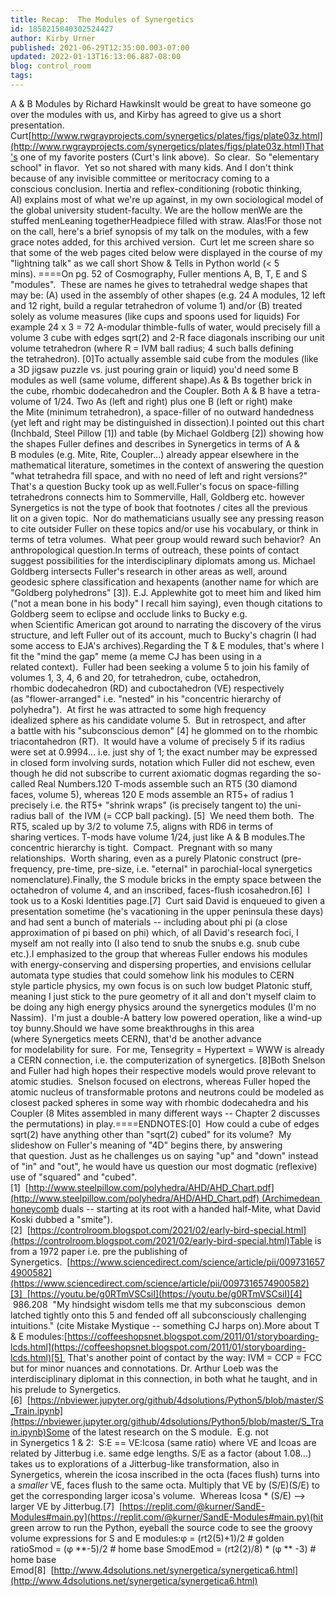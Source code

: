 ```yaml
---
title: Recap:  The Modules of Synergetics
id: 1858215840302524427
author: Kirby Urner
published: 2021-06-29T12:35:00.003-07:00
updated: 2022-01-13T16:13:06.887-08:00
blog: control_room
tags: 
---
```


[](https://blogger.googleusercontent.com/img/b/R29vZ2xl/AVvXsEje5Ze_wyCVvkNlq92peVdB38ZpB3TXmZJRsX4bSTHm3kYpNYxx6MWy0tL0G11XEYrk8HGV4SkL4D0plpvjkXYQNWlvCWnQMkdbQ8FjBbJMruJw42ZhlSXz-EMoBg44-WVmlE1_/s320/abmod.gif)A & B Modules by Richard HawkinsIt would be great to have someone go over the modules with us, and Kirby has agreed to give us a short presentation.                      Curt[http://www.rwgrayprojects.com/synergetics/plates/figs/plate03z.html](http://www.rwgrayprojects.com/synergetics/plates/figs/plate03z.html)That's one of my favorite posters (Curt's link above).  So clear.  So "elementary school" in flavor.  Yet so not shared with many kids. And I don't think because of any invisible committee or meritocracy coming to a conscious conclusion. Inertia and reflex-conditioning (robotic thinking, AI) explains most of what we're up against, in my own sociological model of the global university student-faculty. We are the hollow menWe are the stuffed menLeaning togetherHeadpiece filled with straw. Alas!For those not on the call, here's a brief synopsis of my talk on the modules, with a few grace notes added, for this archived version.  Curt let me screen share so that some of the web pages cited below were displayed in the course of my "lightning talk" as we call short Show & Tells in Python world (< 5 mins). ====On pg. 52 of Cosmography, Fuller mentions A, B, T, E and S "modules".  These are names he gives to tetrahedral wedge shapes that may be: (A) used in the assembly of other shapes (e.g. 24 A modules, 12 left and 12 right, build a regular tetrahedron of volume 1) and/or (B) treated solely as volume measures (like cups and spoons used for liquids) For example 24 x 3 = 72 A-modular thimble-fulls of water, would precisely fill a volume 3 cube with edges sqrt(2) and 2-R face diagonals inscribing our unit volume tetrahedron (where R = IVM ball radius; 4 such balls defining the tetrahedron). [0]To actually assemble said cube from the modules (like a 3D jigsaw puzzle vs. just pouring grain or liquid) you'd need some B modules as well (same volume, different shape).As & Bs together brick in the cube, rhombic dodecahedron and the Coupler. Both A & B have a tetra-volume of 1/24. Two As (left and right) plus one B (left or right) make the Mite (minimum tetrahedron), a space-filler of no outward handedness (yet left and right may be distinguished in dissection).I pointed out this chart (Inchbald, Steel Pillow [1]) and table (by Michael Goldberg [2]) showing how the shapes Fuller defines and describes in Synergetics in terms of A & B modules (e.g. Mite, Rite, Coupler...) already appear elsewhere in the mathematical literature, sometimes in the context of answering the question "what tetrahedra fill space, and with no need of left and right versions?" That's a question Bucky took up as well.Fuller's focus on space-filling tetrahedrons connects him to Sommerville, Hall, Goldberg etc. however Synergetics is not the type of book that footnotes / cites all the previous lit on a given topic.  Nor do mathematicians usually see any pressing reason to cite outsider Fuller on these topics and/or use his vocabulary, or think in terms of tetra volumes.  What peer group would reward such behavior?  An anthropological question.In terms of outreach, these points of contact suggest possibilities for the interdisciplinary diplomats among us. Michael Goldberg intersects Fuller's research in other areas as well, around geodesic sphere classification and hexapents (another name for which are "Goldberg polyhedrons" [3]). E.J. Applewhite got to meet him and liked him ("not a mean bone in his body" I recall him saying), even though citations to Goldberg seem to eclipse and occlude links to Bucky e.g. when Scientific American got around to narrating the discovery of the virus structure, and left Fuller out of its account, much to Bucky's chagrin (I had some access to EJA's archives).Regarding the T & E modules, that's where I fit the "mind the gap" meme (a meme CJ has been using in a related context).  Fuller had been seeking a volume 5 to join his family of volumes 1, 3, 4, 6 and 20, for tetrahedron, cube, octahedron, rhombic dodecahedron (RD) and cuboctahedron (VE) respectively (as "flower-arranged" i.e. "nested" in his "concentric hierarchy of polyhedra").  At first he was attracted to some high frequency idealized sphere as his candidate volume 5.  But in retrospect, and after a battle with his "subconscious demon" [4] he glommed on to the rhombic triacontahedron (RT).  It would have a volume of precisely 5 if its radius were set at 0.9994... i.e. just shy of 1; the exact number may be expressed in closed form involving surds, notation which Fuller did not eschew, even though he did not subscribe to current axiomatic dogmas regarding the so-called Real Numbers.120 T-mods assemble such an RT5 (30 diamond faces, volume 5), whereas 120 E mods assemble an RT5+ of radius 1 precisely i.e. the RT5+ "shrink wraps" (is precisely tangent to) the uni-radius ball of  the IVM (= CCP ball packing). [5]  We need them both.  The RT5, scaled up by 3/2 to volume 7.5, aligns with RD6 in terms of sharing vertices. T-mods have volume 1/24, just like A & B modules.The concentric hierarchy is tight.  Compact.  Pregnant with so many relationships.  Worth sharing, even as a purely Platonic construct (pre-frequency, pre-time, pre-size, i.e. "eternal" in parochial-local synergetics nomenclature).Finally, the S module bricks in the empty space between the octahedron of volume 4, and an inscribed, faces-flush icosahedron.[6]  I took us to a Koski Identities page.[7]  Curt said David is enqueued to given a presentation sometime (he's vacationing in the upper peninsula these days) and had sent a bunch of materials -- including about phi pi (a close approximation of pi based on phi) which, of all David's research foci, I myself am not really into (I also tend to snub the snubs e.g. snub cube etc.).I emphasized to the group that whereas Fuller endows his modules with energy-conserving and dispersing properties, and envisions cellular automata type studies that could somehow link his modules to CERN style particle physics, my own focus is on such low budget Platonic stuff, meaning I just stick to the pure geometry of it all and don't myself claim to be doing any high energy physics around the synergetics modules (I'm no Nassim).  I'm just a double-A battery low powered operation, like a wind-up toy bunny.Should we have some breakthroughs in this area (where Synergetics meets CERN), that'd be another advance for modelability for sure.  For me, Tensegrity = Hypertext = WWW is already a CERN connection, i.e. the computerization of synergetics. [8]Both Snelson and Fuller had high hopes their respective models would prove relevant to atomic studies.  Snelson focused on electrons, whereas Fuller hoped the atomic nucleus of transformable protons and neutrons could be modeled as closest packed spheres in some way with rhombic dodecahedra and his Coupler (8 Mites assembled in many different ways -- Chapter 2 discusses the permutations) in play.====ENDNOTES:[0]  How could a cube of edges sqrt(2) have anything other than "sqrt(2) cubed" for its volume?  My slideshow on Fuller's meaning of "4D" begins there, by answering that question. Just as he challenges us on saying "up" and "down" instead of "in" and "out", he would have us question our most dogmatic (reflexive) use of "squared" and "cubed".[1]  [http://www.steelpillow.com/polyhedra/AHD/AHD_Chart.pdf](http://www.steelpillow.com/polyhedra/AHD/AHD_Chart.pdf) (Archimedean honeycomb duals -- starting at its root with a handed half-Mite, what David Koski dubbed a "smite").[2]  [https://controlroom.blogspot.com/2021/02/early-bird-special.html](https://controlroom.blogspot.com/2021/02/early-bird-special.html)Table is from a 1972 paper i.e. pre the publishing of Synergetics.  [https://www.sciencedirect.com/science/article/pii/0097316574900582](https://www.sciencedirect.com/science/article/pii/0097316574900582)[3]  [https://youtu.be/g0RTmVSCsiI](https://youtu.be/g0RTmVSCsiI)[4]  986.208  "My hindsight wisdom tells me that my subconscious  demon latched tightly onto this 5 and fended off all subconsciously challenging intuitions." (cite Mistake Mystique -- something CJ harps on).More about T & E modules:[https://coffeeshopsnet.blogspot.com/2011/01/storyboarding-lcds.html](https://coffeeshopsnet.blogspot.com/2011/01/storyboarding-lcds.html)[5]  That's another point of contact by the way: IVM = CCP = FCC but for minor nuances and connotations. Dr. Arthur Loeb was the interdisciplinary diplomat in this connection, in both what he taught, and in his prelude to Synergetics.[6]  [https://nbviewer.jupyter.org/github/4dsolutions/Python5/blob/master/S_Train.ipynb](https://nbviewer.jupyter.org/github/4dsolutions/Python5/blob/master/S_Train.ipynb)Some of the latest research on the S module.  E.g. not in Synergetics 1 & 2:  S:E == VE:Icosa (same ratio) where VE and Icoas are related by Jitterbug i.e. same edge lengths. S/E as a factor (about 1.08...) takes us to explorations of a Jitterbug-like transformation, also in Synergetics, wherein the icosa inscribed in the octa (faces flush) turns into a *smaller* VE, faces flush to the same octa. Multiply that VE by (S/E)(S/E) to get the corresponding larger icosa's volume.  Whereas Icosa * (S/E) --> larger VE by Jitterbug.[7]  [https://replit.com/@kurner/SandE-Modules#main.py](https://replit.com/@kurner/SandE-Modules#main.py)(hit green arrow to run the Python, eyeball the source code to see the groovy volume expressions for S and E modules:φ     = (rt2(5)+1)/2     # golden ratioSmod  = (φ **-5)/2       # home base SmodEmod  = (rt2(2)/8) * (φ ** -3) # home base Emod[8]  [http://www.4dsolutions.net/synergetica/synergetica6.html](http://www.4dsolutions.net/synergetica/synergetica6.html)
